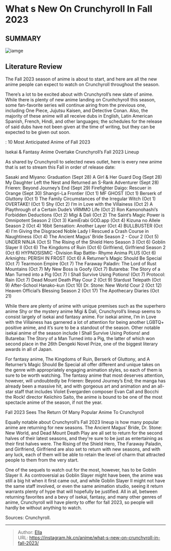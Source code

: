 # What s New On Crunchyroll In Fall 2023


## SUMMARY 

![iamge](https://static1.srcdn.com/wordpress/wp-content/uploads/2023/09/rising-of-the-shield-hero-frieren-dr-stone.jpg)

## Literature Review

The Fall 2023 season of anime is about to start, and here are all the new anime people can expect to watch on Crunchyroll throughout the season.





There’s a lot to be excited about with Crunchyroll’s new slate of anime. While there is plenty of new anime landing on Crunhchyroll this season, some fan-favorite series will continue airing from the previous one, including One Piece, Jujutsu Kaisen, and Detective Conan. Also, the majority of these anime will all receive dubs in English, Latin American Spanish, French, Hindi, and other languages; the schedules for the release of said dubs have not been given at the time of writing, but they can be expected to be given out soon.




 : 10 Most Anticipated Anime of Fall 2023


 Isekai &amp; Fantasy Anime Overtake Crunchyroll’s Fall 2023 Lineup 

 

As shared by Crunchyroll to selected news outlet, here is every new anime that is set to stream this Fall in order of release date:

  Sasaki and Miyano: Graduation (Sept 28)   A Girl &amp; Her Guard Dog (Sept 28)   My Daughter Left the Nest and Returned an S-Rank Adventurer (Sept 28)   Frieren: Beyond Journey’s End (Sept 29)   Firefighter Daigo: Rescuer in Orange (Sept 30)   Shangri-La Frontier (Oct 1)   MF GHOST (Oct 1)   Berserk of Gluttony (Oct 1)   The Family Circumstances of the Irregular Witch (Oct 1)   OVERTAKE! (Oct 1)   Shy (Oct 2)   I’m in Love with the Villainess (Oct 2)   A Playthrough of a Certain Dude’s VRMMO Life (Oct 2)   Ron Kamonohashi’s Forbidden Deductions (Oct 2)   Migi &amp; Dali (Oct 2)   The Saint’s Magic Power is Omnipotent Season 2 (Oct 3)   KamiErabi GOD.app (Oct 4)   Kizuna no Allele Season 2 (Oct 4)   16bit Sensation: Another Layer (Oct 4)   BULLBUSTER (Oct 4)   I&#39;m Giving the Disgraced Noble Lady I Rescued a Crash Course in Naughtiness (Oct 4)   The Ancient Magus’ Bride Season 2 - Cour 2 (Oct 5)   UNDER NINJA (Oct 5)   The Rising of the Shield Hero Season 3 (Oct 6)   Goblin Slayer II (Oct 6)   The Kingdoms of Ruin (Oct 6)   Girlfriend, Girlfriend Season 2 (Oct 6)   HYPNOSISMIC -Division Rap Battle- Rhyme Anima PLUS (Oct 6)   Arknights: PERISH IN FROST (Oct 6)   A Returner’s Magic Should Be Special (Oct 7)   Tearmoon Empire (Oct 7)   The Faraway Paladin: The Lord of Rust Mountains (Oct 7)   My New Boss is Goofy (Oct 7)   Butareba: The Story of a Man Turned into a Pig (Oct 7)   I Shall Survive Using Potions! (Oct 7)   Protocol: Rain (Oct 7)   Dead Mount Death Play Cour 2 (Oct 9)   Stardust Telepath (Oct 9)   After-School Hanako-kun (Oct 10)   Dr. Stone: New World Cour 2 (Oct 12)   Heaven Official’s Blessing Season 2 (Oct 17)   The Apothecary Diaries (Oct 21)  




While there are plenty of anime with unique premises such as the superhero anime Shy or the mystery anime Migi &amp; Dali, Crunchyroll’s lineup seems to consist largely of isekai and fantasy anime. For isekai anime, I’m in Love with the Villainess has garnered a lot of attention for being another LGBTQ&#43; positive anime, and it’s sure to be a standout of the season. Other notable isekai anime of the season include I Shall Survive Using Potions! and Butareba: The Story of a Man Turned into a Pig, the latter of which won second place in the 26th Dengeki Novel Prize, one of the biggest literary awards in all of Japan.

For fantasy anime, The Kingdoms of Ruin, Berserk of Gluttony, and A Returner’s Magic Should Be Special all offer different and unique takes on the genre with appropriately engaging animation styles, so each of them is sure to be worth watching. The fantasy anime that most deserves attention, however, will undoubtedly be Frieren: Beyond Journey’s End; the manga has already been a massive hit, and with gorgeous art and animation and an all-star staff that includes Violet Evergarden composer Evan Call and Bocchi the Rock! director Keiichiro Saito, the anime is bound to be one of the most spectacle anime of the season, if not the year.






 Fall 2023 Sees The Return Of Many Popular Anime To Crunchyroll 
          

Equally notable about Crunchyroll’s Fall 2023 lineup is how many popular anime are returning for new seasons. The Ancient Magus’ Bride, Dr. Stone: New World, and Dead Mount Death Play are all set to return for the second halves of their latest seasons, and they&#39;re sure to be just as entertaining as their first halves were. The Rising of the Shield Hero, The Faraway Paladin, and Girlfriend, Girlfriend are also set to return with new seasons, and with any luck, each of them will be able to retain the level of charm that attracted people to them from the very start.

One of the sequels to watch out for the most, however, has to be Goblin Slayer II. As controversial as Goblin Slayer might have been, the anime was still a big hit when it first came out, and while Goblin Slayer II might not have the same staff involved, or even the same animation studio, seeing it return warrants plenty of hype that will hopefully be justified. All in all, between returning favorites and a bevy of isekai, fantasy, and many other genres of anime, Crunchyroll will have plenty to offer for fall 2023, so people will hardly be without anything to watch.




Sources: Crunchyroll.



---

> Author: [Ella](https://instagram.hk.cn/)  
> URL: https://instagram.hk.cn/anime/what-s-new-on-crunchyroll-in-fall-2023/  

